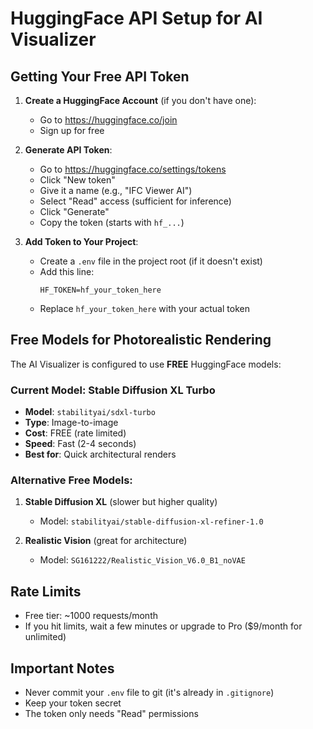 # HuggingFace API Setup for AI Visualizer

## Getting Your Free API Token

1. **Create a HuggingFace Account** (if you don't have one):
   - Go to https://huggingface.co/join
   - Sign up for free

2. **Generate API Token**:
   - Go to https://huggingface.co/settings/tokens
   - Click "New token"
   - Give it a name (e.g., "IFC Viewer AI")
   - Select "Read" access (sufficient for inference)
   - Click "Generate"
   - Copy the token (starts with `hf_...`)

3. **Add Token to Your Project**:
   - Create a `.env` file in the project root (if it doesn't exist)
   - Add this line:
     ```
     HF_TOKEN=hf_your_token_here
     ```
   - Replace `hf_your_token_here` with your actual token

## Free Models for Photorealistic Rendering

The AI Visualizer is configured to use **FREE** HuggingFace models:

### Current Model: Stable Diffusion XL Turbo
- **Model**: `stabilityai/sdxl-turbo`
- **Type**: Image-to-image
- **Cost**: FREE (rate limited)
- **Speed**: Fast (2-4 seconds)
- **Best for**: Quick architectural renders

### Alternative Free Models:

1. **Stable Diffusion XL** (slower but higher quality)
   - Model: `stabilityai/stable-diffusion-xl-refiner-1.0`

2. **Realistic Vision** (great for architecture)
   - Model: `SG161222/Realistic_Vision_V6.0_B1_noVAE`

## Rate Limits

- Free tier: ~1000 requests/month
- If you hit limits, wait a few minutes or upgrade to Pro ($9/month for unlimited)

## Important Notes

- Never commit your `.env` file to git (it's already in `.gitignore`)
- Keep your token secret
- The token only needs "Read" permissions
